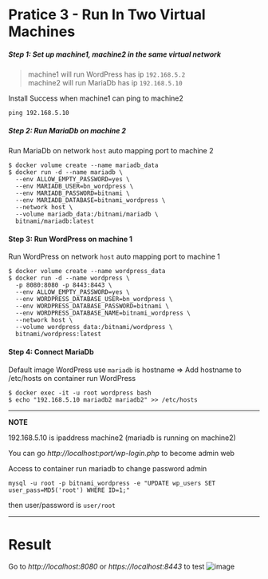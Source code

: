 # Pratice 3 - Run In Two Virtual Machines

##### Step 1: Set up machine1, machine2 in the same virtual network
> machine1 will run WordPress has ip ```192.168.5.2``` \
> machine2 will run MariaDb has ip ```192.168.5.10``` 

Install Success when machine1 can ping to machine2
```console
ping 192.168.5.10
```








##### Step 2: Run MariaDb on machine 2
Run MariaDb on network ```host``` auto mapping port to machine 2
```console
$ docker volume create --name mariadb_data
$ docker run -d --name mariadb \
  --env ALLOW_EMPTY_PASSWORD=yes \
  --env MARIADB_USER=bn_wordpress \
  --env MARIADB_PASSWORD=bitnami \
  --env MARIADB_DATABASE=bitnami_wordpress \
  --network host \
  --volume mariadb_data:/bitnami/mariadb \
  bitnami/mariadb:latest

```
#### Step 3: Run WordPress on machine 1
Run WordPress on network ```host``` auto mapping port to machine 1
```console 
$ docker volume create --name wordpress_data
$ docker run -d --name wordpress \
  -p 8080:8080 -p 8443:8443 \
  --env ALLOW_EMPTY_PASSWORD=yes \
  --env WORDPRESS_DATABASE_USER=bn_wordpress \
  --env WORDPRESS_DATABASE_PASSWORD=bitnami \
  --env WORDPRESS_DATABASE_NAME=bitnami_wordpress \
  --network host \
  --volume wordpress_data:/bitnami/wordpress \
  bitnami/wordpress:latest
```

#### Step 4: Connect MariaDb
Default image WordPress use `mariadb` is hostname  => Add hostname to /etc/hosts on container run WordPress 
```console
$ docker exec -it -u root wordpress bash
$ echo "192.168.5.10 mariadb2 mariadb2" >> /etc/hosts 
```
---
**NOTE**

192.168.5.10 is ipaddress machine2 (mariadb is running on machine2) 

You can go *http://localhost:port/wp-login.php* to become admin web

Access to container run mariadb to change password admin
```console
mysql -u root -p bitnami_wordpress -e "UPDATE wp_users SET user_pass=MD5('root') WHERE ID=1;"
```
then user/password is ``` user/root ```

---


# Result
Go to *http://localhost:8080* or *https://localhost:8443* to test
![image](https://user-images.githubusercontent.com/43313369/117471139-be1ac700-af81-11eb-8c5a-e98b8d000162.png)

